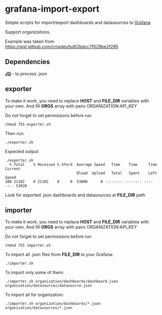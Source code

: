 # grafana-import-export

Simple scripts for import/export dashboards and datasources to [Grafana](http://grafana.org/)

Support organizations.

Example was taken from https://gist.github.com/crisidev/bd52bdcc7f029be2f295 

## Dependencies
**[JQ](https://stedolan.github.io/jq/)** - to process .json

## exporter
To make it work, you need to replace **HOST** and **FILE_DIR** variables with your own. And fill **ORGS** array with pairs ORGANIZATION:API_KEY

Do not forget to set permissions before run
```
chmod 755 exporter.sh
```

Then run:
```
./exporter.sh
```

Expected output:
```
./exporter.sh
  % Total    % Received % Xferd  Average Speed   Time    Time     Time  Current
                                 Dload  Upload   Total   Spent    Left  Speed
100 21102    0 21102    0     0  53000      0 --:--:-- --:--:-- --:--:-- 53020

```

Look for exported .json dashboards and datasources at **FILE_DIR** path

## importer
To make it work, you need to replace **HOST** and **FILE_DIR** variables with your own. And fill **ORGS** array with pairs ORGANIZATION:API_KEY

Do not forget to set permissions before run
```
chmod 755 importer.sh
```

To import all .json files from **FILE_DIR** to your Grafana:
```
./importer.sh
```

To import only some of them:
```
./importer.sh organization/dashboards/dashboard.json organization/datasources/datasource.json
```

To import all for organization:
```
./importer.sh organization/dashboards/*.json organization/datasources/*.json
```
